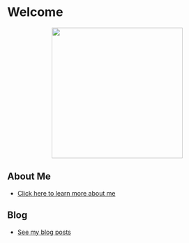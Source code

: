 # Welcome

<p align="center">
  <img src="https://user-images.githubusercontent.com/1103708/60845620-8767a000-a1a2-11e9-8aa8-50dfdab0033b.png" width="300"/>
</p>

## About Me

- [Click here to learn more about me](https://github.com/mayank23/blog/issues/3)

## Blog

- [See my blog posts](https://github.com/mayank23/blog/issues)
